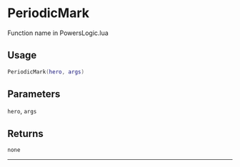 # PeriodicMark
Function name in PowersLogic.lua
## Usage
```lua
PeriodicMark(hero, args)
```
## Parameters
`hero`, `args`
## Returns
`none`

---